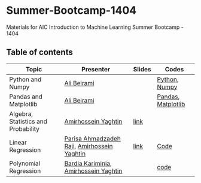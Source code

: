 # Summer-Bootcamp-1404
Materials for AIC Introduction to Machine Learning Summer Bootcamp - 1404

## Table of contents
| Topic                                                 | Presenter                                                            | Slides                               | Codes                                                                                               |
|-------------------------------------------------------|----------------------------------------------------------------------|--------------------------------------|-----------------------------------------------------------------------------------------------------|
| Python and Numpy                                      | [Ali Beirami](https://github.com/AliBeiramiii)                       |                                      | [Python](https://github.com/SBU-AIC/Summer-Bootcamp-1404/blob/main/Notebooks/01-Python-Numpy/Python.ipynb), [Numpy](https://github.com/SBU-AIC/Summer-Bootcamp-1404/blob/main/Notebooks/01-Python-Numpy/Numpy.ipynb) |
| Pandas and Matplotlib                                 | [Ali Beirami](https://github.com/AliBeiramiii)                       |                                      | [Pandas](https://github.com/SBU-AIC/Summer-Bootcamp-1404/blob/main/Notebooks/02-Pandas-Matplotlib/Pandas.ipynb), [Matplotlib](https://github.com/SBU-AIC/Summer-Bootcamp-1404/blob/main/Notebooks/02-Pandas-Matplotlib/Matplotlib.ipynb)|
| Algebra, Statistics and Probability                   | [Amirhossein Yaghtin](https://github.com/AmirHosseinYaghtin)         | [link](https://drive.google.com/file/d/1e5eaTOVP-0lL3pSvCRVO6AJSwwN1e3rY/view?usp=drive_link) |                                            |
| Linear Regression                                     | [Parisa Ahmadzadeh Raji](https://github.com/ParisaRaji), [Amirhossein Yaghtin](https://github.com/AmirHosseinYaghtin)   | [link](https://drive.google.com/file/d/1znWIKZ_dvCzmh1jBAcBPshZQicVoxFVR/view?usp=sharing)    |    [Code](https://github.com/SBU-AIC/Summer-Bootcamp-1404/blob/main/Notebooks/04-LinearRegression/LinearRegression.ipynb)                                        |
| Polynomial Regression                                 | [Bardia Kariminia](https://github.com/bardiya2254kariminia), [Amirhossein Yaghtin](https://github.com/AmirHosseinYaghtin)   |                                                                                           |  [code](https://github.com/SBU-AIC/Summer-Bootcamp-1404/blob/main/Notebooks/05-PolynomialRegression/PolynomialRegression.ipynb)|
